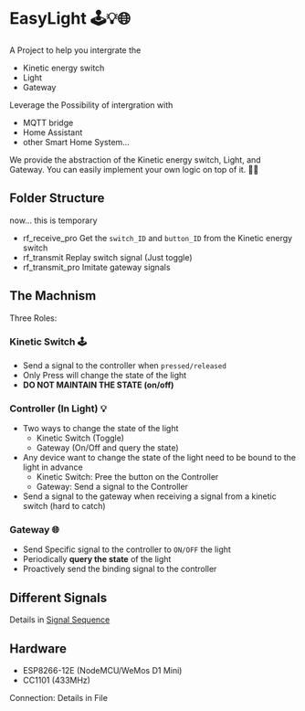 # EasyLight 🕹️💡🌐
A Project to help you intergrate the
- Kinetic energy switch
- Light
- Gateway

Leverage the Possibility of intergration with
- MQTT bridge
- Home Assistant
- other Smart Home System...

We provide the abstraction of the Kinetic energy switch, Light, and Gateway. You can easily implement your own logic on top of it. 🤘🤓


## Folder Structure
now... this is temporary
- rf_receive_pro Get the `switch_ID` and `button_ID` from the Kinetic energy switch
- rf_transmit Replay switch signal (Just toggle)
- rf_transmit_pro Imitate gateway signals

## The Machnism

Three Roles:

### Kinetic Switch 🕹️
- Send a signal to the controller when `pressed/released`
- Only Press will change the state of the light
- **DO NOT MAINTAIN THE STATE (on/off)** 
### Controller (In Light) 💡
- Two ways to change the state of the light
  - Kinetic Switch (Toggle)
  - Gateway (On/Off and query the state)
- Any device want to change the state of the light need to be bound to the light in advance
  - Kinetic Switch: Pree the button on the Controller
  - Gateway: Send a signal to the Controller
- Send a signal to the gateway when receiving a signal from a kinetic switch (hard to catch)
### Gateway 🌐
- Send Specific signal to the controller to `ON/OFF` the light
- Periodically **query the state** of the light
- Proactively send the binding signal to the controller

## Different Signals
Details in [Signal Sequence](analyze%20notes/Signal%20sequence.md)

## Hardware
- ESP8266-12E (NodeMCU/WeMos D1 Mini)
- CC1101 (433MHz)

Connection:
Details in File
